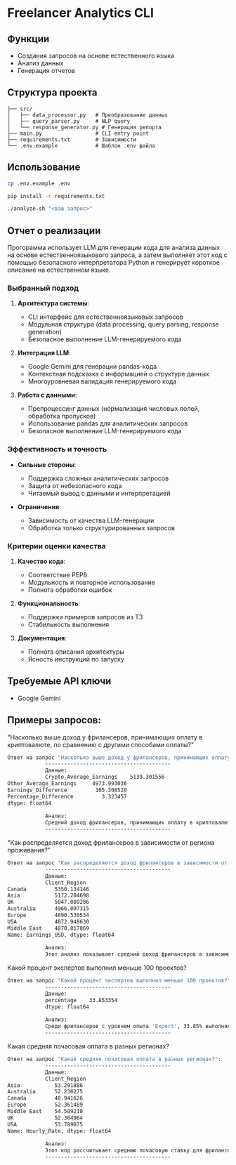 # Freelancer Analytics CLI

## Функции
- Создания запросов на основе естественного языка
- Анализ данных
- Генерация отчетов

## Структура проекта

```
├── src/
│   ├── data_processor.py   # Преобразование данных
│   ├── query_parser.py     # NLP query
│   └── response_generator.py # Генерация репорта
├── main.py                 # CLI entry point
├── requirements.txt        # Зависимости
└── .env.example            # Шаблон .env файла
```

## Использование
```bash
cp .env.example .env

pip install -r requirements.txt
```

```bash
./analyze.sh "<ваш запрос>"
```

## Отчет о реализации
Прогорамма использует LLM для генерации кода для анализа данных на основе естественноязыкового запроса, а затем выполняет этот код с помощью безопасного интерпретатора Python и генерирует короткое описание на естественном языке.

### Выбранный подход
1. **Архитектура системы**:
   - CLI интерфейс для естественноязыковых запросов
   - Модульная структура (data processing, query parsing, response generation)
   - Безопасное выполнение LLM-генерируемого кода

2. **Интеграция LLM**:
   - Google Gemini для генерации pandas-кода
   - Контекстная подсказка с информацией о структуре данных
   - Многоуровневая валидация генерируемого кода

3. **Работа с данными**:
   - Препроцессинг данных (нормализация числовых полей, обработка пропусков)
   - Использование pandas для аналитических запросов
   - Безопасное выполнение LLM-генерируемого кода

### Эффективность и точность
- **Сильные стороны**:
  - Поддержка сложных аналитических запросов
  - Защита от небезопасного кода
  - Читаемый вывод с данными и интерпретацией

- **Ограничения**:
  - Зависимость от качества LLM-генерации
  - Обработка только структурированных запросов

### Критерии оценки качества
1. **Качество кода**:
   - Соответствие PEP8
   - Модульность и повторное использование
   - Полнота обработки ошибок

2. **Функциональность**:
   - Поддержка примеров запросов из ТЗ
   - Стабильность выполнения

3. **Документация**:
   - Полнота описания архитектуры
   - Ясность инструкций по запуску

## Требуемые API ключи
- Google Gemini


## Примеры запросов:
"Насколько выше доход у фрилансеров, принимающих оплату в криптовалюте, по сравнению с другими способами оплаты?"
```bash
Ответ на запрос "Насколько выше доход у фрилансеров, принимающих оплату в криптовалюте, по сравнению с другими способами оплаты?":
            ----------------------------------------    
            Данные:
            Crypto_Average_Earnings    5139.301556
Other_Average_Earnings     4973.993036
Earnings_Difference         165.308520
Percentage_Difference         3.323457
dtype: float64
            
            Анализ:
            Средний доход фрилансеров, принимающих оплату в криптовалюте, составляет 5139.30 долларов США.  Средний доход фрилансеров, использующих другие способы оплаты, составляет 4973.99 долларов США. Разница в доходах составляет 165.31 долларов США.  Доход фрилансеров, использующих криптовалюту, в среднем выше на 3.32%.
            ----------------------------------------
```
"Как распределяется доход фрилансеров в зависимости от региона проживания?"
```bash
Ответ на запрос "Как распределяется доход фрилансеров в зависимости от региона проживания?":
            ----------------------------------------    
            Данные:
            Client_Region
Canada         5350.134146
Asia           5172.284698
UK             5047.089286
Australia      4966.097315
Europe         4890.530534
USA            4872.948630
Middle East    4870.817869
Name: Earnings_USD, dtype: float64
            
            Анализ:
            Этот анализ показывает средний доход фрилансеров в зависимости от региона клиента.  Результаты отсортированы по убыванию, чтобы показать регионы, где фрилансеры в среднем зарабатывают больше всего. Таким образом, можно увидеть, какие регионы являются наиболее прибыльными для фрилансеров, сотрудничающих с клиентами из этих регионов. Значения в столбце 'Earnings_USD' представляют собой средний доход в долларах США для каждого региона клиента.
```
Какой процент экспертов выполнил меньше 100 проектов?
```bash
Ответ на запрос "Какой процент экспертов выполнил меньше 100 проектов?":
            ----------------------------------------    
            Данные:
            percentage    33.853354
            dtype: float64
            
            Анализ:
            Среди фрилансеров с уровнем опыта 'Expert', 33.85% выполнили менее 100 проектов.
            ----------------------------------------
```
Какая средняя почасовая оплата в разных регионах?
```bash
Ответ на запрос "Какая средняя почасовая оплата в разных регионах?":
            ----------------------------------------    
            Данные:
            Client_Region
Asia           53.291886
Australia      52.236275
Canada         48.941626
Europe         52.361489
Middle East    54.509210
UK             52.364964
USA            53.789075
Name: Hourly_Rate, dtype: float64
            
            Анализ:
            Этот код рассчитывает среднюю почасовую ставку для фрилансеров в каждом регионе, где находятся клиенты. Результат показывает, сколько в среднем зарабатывает фрилансер в час, работая с клиентами из определенного региона. Группировка выполняется по столбцу 'Client_Region', а затем вычисляется среднее значение столбца 'Hourly_Rate' для каждой группы.
            ----------------------------------------
```


